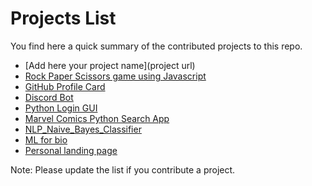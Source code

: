 # Projects List
You find here a quick summary of the contributed projects to this repo.
- [Add here your project name](project url)
- [Rock Paper Scissors game using Javascript](/projects/Rock_Paper_Scissors/)
- [GitHub Profile Card](/projects/GitHub%20Profile%20Card/)
- [Discord Bot](/projects/Discord%20Bot/)
- [Python Login GUI](/projects/Python%20Login%20GUI/)
- [Marvel Comics Python Search App](/projects/Marvel%20Comics%20Python%20Search%20App/)
- [NLP_Naive_Bayes_Classifier](/projects/NLP_Naive_Bayes_Classifier/) 
- [ML for bio](/projects/ML%20for%20bio)
- [Personal landing page](/projects/Personal%20landing%20page)

Note:
Please update the list if you contribute a project.
